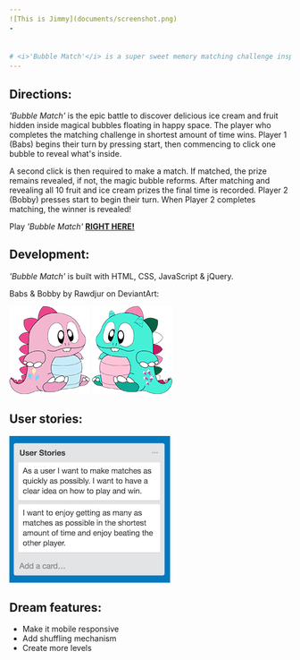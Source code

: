 ```yaml
---
![This is Jimmy](documents/screenshot.png)
-


# <i>'Bubble Match'</i> is a super sweet memory matching challenge inspired by Taito's epic 1985 Nintendo game 'Bubble Bobble'.  Player 1 (Babs) & Player 2 (Bobby) are the children of Bub and his longtime girlfriend Betty.
--- 
```



## Directions:

<i>'Bubble Match'</i> is the epic battle to discover delicious ice cream and fruit hidden inside magical bubbles floating in happy space. The player who completes the matching challenge in shortest amount of time wins. Player 1 (Babs) begins their turn by pressing start, then commencing to click one bubble to reveal what's inside. 

A second click is then required to make a match. If matched, the prize remains revealed, if not, the magic bubble reforms. After matching and revealing all 10 fruit and ice cream prizes the final time is recorded. Player 2 (Bobby) presses start to begin their turn. When Player 2 completes matching, the winner is revealed!

Play <i>'Bubble Match'</i> <b><a href="http://bubblematch.ocean.town/">RIGHT HERE!</a></b>


## Development:

<i>'Bubble Match'</i> is built with HTML, CSS, JavaScript & jQuery.

Babs & Bobby by Rawdjur on DeviantArt:

![This is Jimmy](documents/bubble.png) 
![This is Philppe](documents/bobble.png)


## User stories:

![This is Jimmy](documents/user.png)


## Dream features:
- Make it mobile responsive
- Add shuffling mechanism
- Create more levels

